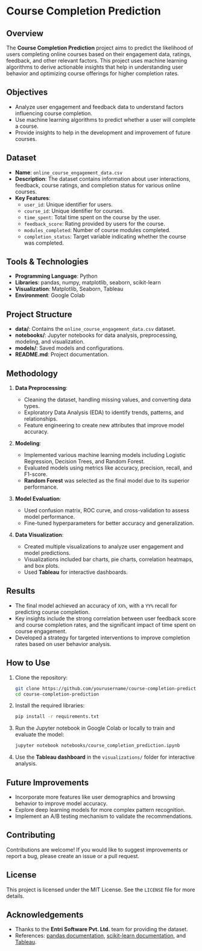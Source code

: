 # **Course Completion Prediction**

## Overview
The **Course Completion Prediction** project aims to predict the likelihood of users completing online courses based on their engagement data, ratings, feedback, and other relevant factors. This project uses machine learning algorithms to derive actionable insights that help in understanding user behavior and optimizing course offerings for higher completion rates.

## Objectives
- Analyze user engagement and feedback data to understand factors influencing course completion.
- Use machine learning algorithms to predict whether a user will complete a course.
- Provide insights to help in the development and improvement of future courses.

## Dataset
- **Name**: `online_course_engagement_data.csv`
- **Description**: The dataset contains information about user interactions, feedback, course ratings, and completion status for various online courses.
- **Key Features**:
  - `user_id`: Unique identifier for users.
  - `course_id`: Unique identifier for courses.
  - `time_spent`: Total time spent on the course by the user.
  - `feedback_score`: Rating provided by users for the course.
  - `modules_completed`: Number of course modules completed.
  - `completion_status`: Target variable indicating whether the course was completed.

## Tools & Technologies
- **Programming Language**: Python
- **Libraries**: pandas, numpy, matplotlib, seaborn, scikit-learn
- **Visualization**: Matplotlib, Seaborn, Tableau
- **Environment**: Google Colab

## Project Structure
- **data/**: Contains the `online_course_engagement_data.csv` dataset.
- **notebooks/**: Jupyter notebooks for data analysis, preprocessing, modeling, and visualization.
- **models/**: Saved models and configurations.
- **README.md**: Project documentation.

## Methodology
1. **Data Preprocessing**: 
   - Cleaning the dataset, handling missing values, and converting data types.
   - Exploratory Data Analysis (EDA) to identify trends, patterns, and relationships.
   - Feature engineering to create new attributes that improve model accuracy.

2. **Modeling**: 
   - Implemented various machine learning models including Logistic Regression, Decision Trees, and Random Forest.
   - Evaluated models using metrics like accuracy, precision, recall, and F1-score.
   - **Random Forest** was selected as the final model due to its superior performance.

3. **Model Evaluation**: 
   - Used confusion matrix, ROC curve, and cross-validation to assess model performance.
   - Fine-tuned hyperparameters for better accuracy and generalization.

4. **Data Visualization**: 
   - Created multiple visualizations to analyze user engagement and model predictions.
   - Visualizations included bar charts, pie charts, correlation heatmaps, and box plots.
   - Used **Tableau** for interactive dashboards.

## Results
- The final model achieved an accuracy of `XX%`, with a `YY%` recall for predicting course completion.
- Key insights include the strong correlation between user feedback score and course completion rates, and the significant impact of time spent on course engagement.
- Developed a strategy for targeted interventions to improve completion rates based on user behavior analysis.

## How to Use
1. Clone the repository:
   ```bash
   git clone https://github.com/yourusername/course-completion-prediction.git
   cd course-completion-prediction
   ```
2. Install the required libraries:
   ```bash
   pip install -r requirements.txt
   ```
3. Run the Jupyter notebook in Google Colab or locally to train and evaluate the model:
   ```bash
   jupyter notebook notebooks/course_completion_prediction.ipynb
   ```
4. Use the **Tableau dashboard** in the `visualizations/` folder for interactive analysis.

## Future Improvements
- Incorporate more features like user demographics and browsing behavior to improve model accuracy.
- Explore deep learning models for more complex pattern recognition.
- Implement an A/B testing mechanism to validate the recommendations.

## Contributing
Contributions are welcome! If you would like to suggest improvements or report a bug, please create an issue or a pull request.

## License
This project is licensed under the MIT License. See the `LICENSE` file for more details.

## Acknowledgements
- Thanks to the **Entri Software Pvt. Ltd.** team for providing the dataset.
- References: [pandas documentation](https://pandas.pydata.org/), [scikit-learn documentation](https://scikit-learn.org/), and [Tableau](https://www.tableau.com/).
